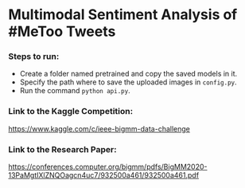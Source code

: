 # Multimodal Sentiment Analysis of #MeToo Tweets

### Steps to run:

* Create a folder named pretrained and copy the saved models in it.
* Specify the path where to save the uploaded images in `config.py`.
* Run the command `python api.py`.

### Link to the Kaggle Competition:
https://www.kaggle.com/c/ieee-bigmm-data-challenge

### Link to the Research Paper:
https://conferences.computer.org/bigmm/pdfs/BigMM2020-13PaMgtIXlZNQOagcn4uc7/932500a461/932500a461.pdf

